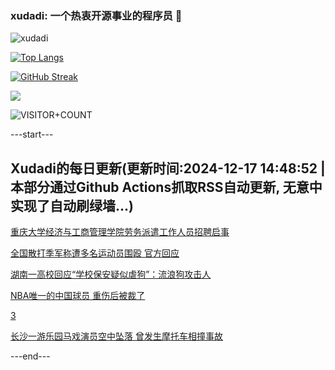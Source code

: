 ### xudadi: 一个热衷开源事业的程序员 👋

![xudadi](https://github-readme-stats-git-masterorgs-github-readme-stats-team.vercel.app/api?username=xudadi)

[![Top Langs](https://github-readme-stats.vercel.app/api/top-langs/?username=xudadi)](https://github.com/anuraghazra/github-readme-stats)

[![GitHub Streak](https://streak-stats.demolab.com?user=xudadi&locale=zh_Hans)](https://git.io/streak-stats)

![](https://raw.githubusercontent.com/xudadi/xudadi/main/assets/github-contribution-grid-snake.svg)

![VISITOR+COUNT](https://komarev.com/ghpvc/?username=xudadi&label=VISITOR+COUNT)


---start---

## Xudadi的每日更新(更新时间:2024-12-17 14:48:52 | 本部分通过Github Actions抓取RSS自动更新, 无意中实现了自动刷绿墙...)

[重庆大学经济与工商管理学院劳务派遣工作人员招聘启事](https://www.gongkaoleida.com/article/2233159)

[全国散打季军称遭多名运动员围殴 官方回应](https://m.163.com/news/article/JJK6N5V8053469LG.html)

[湖南一高校回应“学校保安疑似虐狗”：流浪狗攻击人](https://m.163.com/news/article/JJK2JPVB053469LG.html)

[NBA唯一的中国球员 重伤后被裁了](https://m.163.com/news/article/JJK07JLE0514BE2Q.html)

[3](https://m.163.com/touch/news/sub/domestic)

[长沙一游乐园马戏演员空中坠落 曾发生摩托车相撞事故](https://m.163.com/news/article/JJK02E91053469M5.html)

---end---
